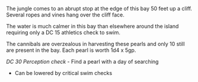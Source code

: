 The jungle comes to an abrupt stop at the edge of this bay 50 feet up a cliff. Several ropes and vines hang over the cliff face. 

The water is much calmer in this bay than elsewhere around the island requiring only a DC 15 athletics check to swim. 

The cannibals are overzealous in harvesting these pearls and only 10 still are present in the bay. Each pearl is worth 1d4 x 5gp.

*DC 30 Perception check* - Find a pearl with a day of searching
- Can be lowered by critical swim checks